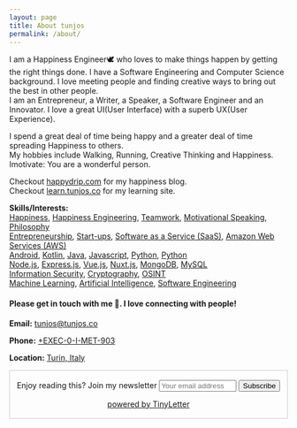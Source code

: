 ```yaml
---
layout: page
title: About tunjos
permalink: /about/
---
```


I am a Happiness Engineer🕊️ who loves to make things happen by getting the right things done. I have a Software Engineering and Computer Science background. I love meeting people and finding creative ways to bring out the best in other people.  
I am an Entrepreneur, a Writer, a Speaker, a Software Engineer and an Innovator. I love a great UI(User Interface) with a superb UX(User Experience).  

I spend a great deal of time being happy and a greater deal of time spreading Happiness to others.  
My hobbies include Walking, Running, Creative Thinking and Happiness.  
Imotivate: You are a wonderful person.

Checkout [happydrip.com](https://happydrip.com) for my happiness blog.  
Checkout [learn.tunjos.co](https://learn.tunjos.co) for my learning site.  

**Skills/Interests:** <br />
[Happiness](#), [Happiness Engineering](#), [Teamwork](#), [Motivational Speaking](#), [Philosophy](#)<br />
[Entrepreneurship](#), [Start-ups](#), [Software as a Service (SaaS)](#), [Amazon Web Services (AWS)](#)<br />
[Android](#), [Kotlin](#), [Java](#), [Javascript](#), [Python](#), [Python](#)<br />
[Node.js](#), [Express.js](#), [Vue.js](#), [Nuxt.js](#), [MongoDB](#), [MySQL](#)<br />
[Information Security](#), [Cryptography](#), [OSINT](#)<br />
[Machine Learning](#), [Artificial Intelligence](#), [Software Engineering](#)


#### Please get in touch with me 🙂. I love connecting with people!
**Email:** <tunjos@tunjos.co>

**Phone:** [+EXEC-0-I-MET-903](#)

**Location:** [Turin, Italy](#)

<form style="border:1px solid #ccc;padding:3px;text-align:center;" action="https://tinyletter.com/tunjos" method="post" target="popupwindow" onsubmit="window.open('https://tinyletter.com/tunjos', 'popupwindow', 'scrollbars=yes,width=800,height=600');return true"><p><label for="tlemail">Enjoy reading this? Join my newsletter</label>&nbsp;<input type="text" style="width:140px" name="email" placeholder="Your email address" id="tlemail" />&nbsp;<input type="hidden" value="1" name="embed"/><input type="submit" value="Subscribe" /><p><a href="https://tinyletter.com" target="_blank">powered by TinyLetter</a></p>
        